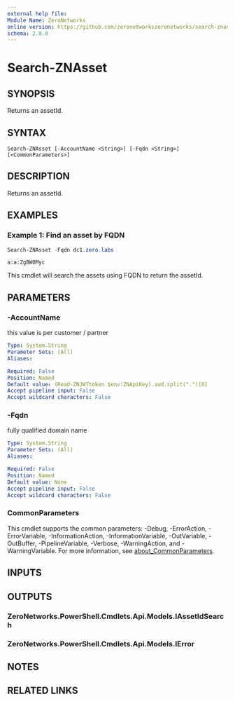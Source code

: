 ```yaml
---
external help file:
Module Name: ZeroNetworks
online version: https://github.com/zeronetworkszeronetworks/search-znasset
schema: 2.0.0
---
```


# Search-ZNAsset

## SYNOPSIS
Returns an assetId.

## SYNTAX

```
Search-ZNAsset [-AccountName <String>] [-Fqdn <String>] [<CommonParameters>]
```

## DESCRIPTION
Returns an assetId.

## EXAMPLES

### Example 1: Find an asset by FQDN
```powershell
Search-ZNAsset -Fqdn dc1.zero.labs
```

```output
a:a:ZgBWOMyc
```

This cmdlet will search the assets using FQDN to return the assetId.

## PARAMETERS

### -AccountName
this value is per customer / partner

```yaml
Type: System.String
Parameter Sets: (All)
Aliases:

Required: False
Position: Named
Default value: (Read-ZNJWTtoken $env:ZNApiKey).aud.split(".")[0]
Accept pipeline input: False
Accept wildcard characters: False
```

### -Fqdn
fully qualified domain name

```yaml
Type: System.String
Parameter Sets: (All)
Aliases:

Required: False
Position: Named
Default value: None
Accept pipeline input: False
Accept wildcard characters: False
```

### CommonParameters
This cmdlet supports the common parameters: -Debug, -ErrorAction, -ErrorVariable, -InformationAction, -InformationVariable, -OutVariable, -OutBuffer, -PipelineVariable, -Verbose, -WarningAction, and -WarningVariable. For more information, see [about_CommonParameters](http://go.microsoft.com/fwlink/?LinkID=113216).

## INPUTS

## OUTPUTS

### ZeroNetworks.PowerShell.Cmdlets.Api.Models.IAssetIdSearch

### ZeroNetworks.PowerShell.Cmdlets.Api.Models.IError

## NOTES

## RELATED LINKS

